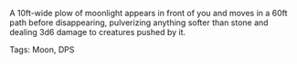 A 10ft-wide plow of moonlight appears in front of you and moves in a 60ft path before disappearing, pulverizing anything softer than stone and dealing 3d6 damage to creatures pushed by it.

Tags: Moon, DPS